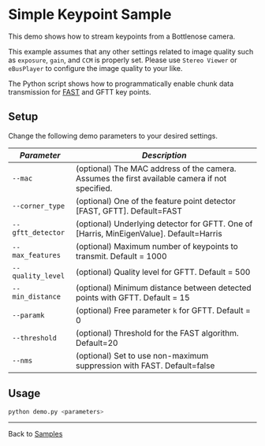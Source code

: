 # Simple Keypoint Sample

This demo shows how to stream keypoints from a Bottlenose camera.

This example assumes that any other settings related to image quality such as `exposure`, `gain`, and `CCM` is properly set. Please use `Stereo Viewer` or `eBusPlayer` to configure the image quality to your like.

The Python script shows how to programmatically enable chunk data transmission for 
[FAST](https://en.wikipedia.org/wiki/Features_from_accelerated_segment_test) and GFTT key points.

## Setup

Change the following demo parameters to your desired settings.

| ***Parameter***      | ***Description***                                                                              |
|----------------------|------------------------------------------------------------------------------------------------|
| ```--mac```          | (optional) The MAC address of the camera. Assumes the first available camera if not specified. |
| `--corner_type`      | (optional) One of the feature point detector [FAST, GFTT]. Default=FAST                        |
| `--gftt_detector`    | (optional) Underlying detector for GFTT. One of [Harris, MinEigenValue]. Default=Harris        |
| ```--max_features``` | (optional) Maximum number of keypoints to transmit. Default = 1000                             |
| `--quality_level`    | (optional) Quality level for GFTT. Default = 500                                               |
| `--min_distance`     | (optional) Minimum distance between detected points with GFTT. Default = 15                    |
| `--paramk`           | (optional) Free parameter `k` for GFTT. Default = 0                                            |
| ```--threshold```    | (optional) Threshold for the FAST algorithm. Default=20                                        |
| ```--nms```          | (optional) Set to use non-maximum suppression with FAST. Default=false                         |

## Usage

```bash
python demo.py <parameters>
```

----
Back to [Samples](../README.md)